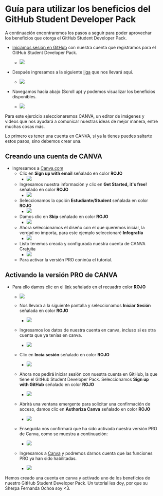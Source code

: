 # Guía para utilizar los beneficios del GitHub Student Developer Pack

A continuación encontraremos los pasos a seguir para poder aprovechar los beneficios que otorga el GitHub Student Developer Pack.

* [Iniciamos sesión en GitHub](https://github.com/login) con nuestra cuenta que registramos para el GitHub Student Developer Pack. 
    * ![](../img/dp1.PNG)  

* Después ingresamos a la siguiente [liga](https://education.github.com/pack/offers) que nos llevará aquí.
    * ![](../img/dp2.PNG) 
    
* Navegamos hacia abajo (Scroll up) y podemos visualizar los beneficios disponibles.
    * ![](../img/dp3.PNG)

Para este ejercicio seleccionaremos CANVA, un editor de imágenes y videos que nos ayudará a comunicar nuestras ideas de mejor manera, entre muchas cosas más.

Lo primero es tener una cuenta en CANVA, si ya la tienes puedes saltarte estos pasos, sino debemos crear una.
## Creando una cuenta de CANVA
* Ingresamos a [Canva.com](https://www.canva.com/)
    * Clic en **Sign up with email** señalado en color **ROJO**
        * ![](../img/c1.PNG)
    * Ingresamos nuestra información y clic en **Get Started, it's free!** señalado en color **ROJO**
        * ![](../img/c2.PNG)  
    * Seleccionamos la opción **Estudiante/Student** señalada en color **ROJO**
        * ![](../img/c3.PNG) 
    * Damos clic en **Skip** señalado en color **ROJO**
        * ![](../img/c4.PNG) 
    * Ahora seleccionamos el diseño con el que queremos iniciar, la verdad no importa, para este ejemplo seleccionaré **Infografía** 
        * ![](../img/c5.PNG)
    * Listo tenemos creada y configurada nuestra cuenta de CANVA Gratuita
        * ![](../img/c6.PNG)
    * Para activar la versión PRO coninúa el tutorial.  
    
## Activando la versión PRO de CANVA
* Para ello damos clic en el [link](https://www.canva.com/education/github/) señalado en el recuadro color **ROJO**
     * ![](../img/dp4.PNG) 
    
    * Nos llevara a la siguiente pantalla y seleccionamos **Iniciar Sesión** señalada en color **ROJO**
        * ![](../img/dp5.PNG) 
    * Ingresamos los datos de nuestra cuenta en canva, incluso si es otra cuenta que ya tenías en canva.
        * ![](../img/dp6.PNG)
    * Clic en **Incia sesión** señalado en color **ROJO**
        * ![](../img/dp7.PNG)
    * Ahora nos pedirá iniciar sesión con nuestra cuenta en GitHub, la que tiene el GitHub Student Developer Pack. Seleccionamos **Sign up with GitHub** señalado en color **ROJO**
        * ![](../img/dp8.PNG) 
    * Abrirá una ventana emergente para solicitar una confirmación de acceso, damos clic en **Authoriza Canva** señalado en color **ROJO**
        * ![](../img/dp9.PNG) 
    * Enseguida nos confirmará que ha sido activada nuestra versión PRO de Canva, como se muestra a continuación:
        * ![](../img/dp10.PNG)
    * Ingresamos a [Canva](https://canva.com) y podremos darnos cuenta que las funciones PRO ya han sido habilitadas.
        * ![](../img/dp11.PNG)
        
Hemos creado una cuenta en canva y activado uno de los beneficios de nuestro GitHub Student Developer Pack.
Un tutorial les doy, por que su Sherpa Fernanda Ochoa soy <3.
